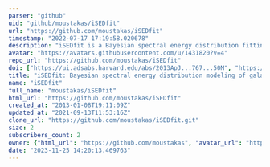 ```yaml
---
parser: "github"
uid: "github/moustakas/iSEDfit"
url: "https://github.com/moustakas/iSEDfit"
timestamp: "2022-07-17 17:19:58.020678"
description: "iSEDfit is a Bayesian spectral energy distribution fitting code designed to extract the physical properties of galaxies from broadband photometry."
avatar: "https://avatars.githubusercontent.com/u/1431820?v=4"
repo_url: "https://github.com/moustakas/iSEDfit"
doi: ["https://ui.adsabs.harvard.edu/abs/2013ApJ...767...50M", "https://ui.adsabs.harvard.edu/abs/2017ascl.soft08029M/abstract"]
title: "iSEDfit: Bayesian spectral energy distribution modeling of galaxies"
name: "iSEDfit"
full_name: "moustakas/iSEDfit"
html_url: "https://github.com/moustakas/iSEDfit"
created_at: "2013-01-08T19:11:09Z"
updated_at: "2021-09-13T11:53:16Z"
clone_url: "https://github.com/moustakas/iSEDfit.git"
size: 2
subscribers_count: 2
owner: {"html_url": "https://github.com/moustakas", "avatar_url": "https://avatars.githubusercontent.com/u/1431820?v=4", "login": "moustakas", "type": "User"}
date: "2023-11-25 14:20:13.469763"
---
```

